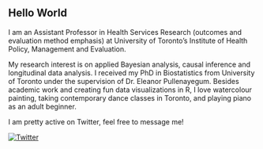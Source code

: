 ## Hello World 

I am an Assistant Professor in Health Services Research (outcomes and evaluation method emphasis) at University of Toronto’s Institute of Health Policy, Management and Evaluation.

My research interest is on applied Bayesian analysis, causal inference and longitudinal data analysis. I received my PhD in Biostatistics from University of Toronto under the supervision of Dr. Eleanor Pullenayegum. Besides academic work and creating fun data visualizations in R, I love watercolour painting, taking contemporary dance classes in Toronto, and playing piano as an adult beginner. 

I am pretty active on Twitter, feel free to message me! 

[![Twitter](https://cdn.exclaimer.com/Handbook%20Images/twitter-icon_32x32.png)](https://twitter.com/KuanLiu2)
